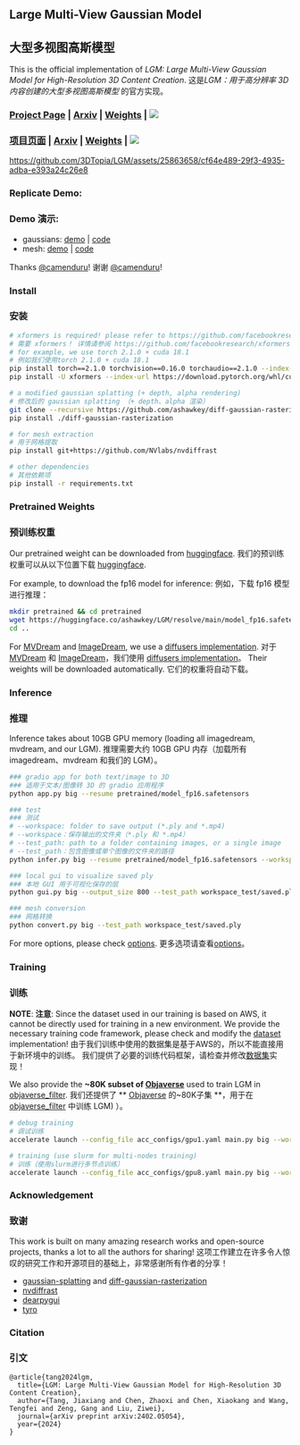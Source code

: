 
## Large Multi-View Gaussian Model
## 大型多视图高斯模型

This is the official implementation of *LGM: Large Multi-View Gaussian Model for High-Resolution 3D Content Creation*.
这是*LGM：用于高分辨率 3D 内容创建的大型多视图高斯模型* 的官方实现。

### [Project Page](https://me.kiui.moe/lgm/) | [Arxiv](https://arxiv.org/abs/2402.05054) | [Weights](https://huggingface.co/ashawkey/LGM) | <a href="https://huggingface.co/spaces/ashawkey/LGM"><img src="https://img.shields.io/badge/%F0%9F%A4%97%20Gradio%20Demo-Huggingface-orange"></a>
### [项目页面](https://me.kiui.moe/lgm/) | [Arxiv](https://arxiv.org/abs/2402.05054) | [Weights](https://huggingface.co/ashawkey/LGM) | <a href="https://huggingface.co/spaces/ashawkey/LGM"><img src="https://img.shields.io/badge/%F0%9F%A4%97%20Gradio%20Demo-Huggingface-orange"></a>

https://github.com/3DTopia/LGM/assets/25863658/cf64e489-29f3-4935-adba-e393a24c26e8

### Replicate Demo:
### Demo 演示:
* gaussians: [demo](https://replicate.com/camenduru/lgm) | [code](https://github.com/camenduru/LGM-replicate)
* mesh: [demo](https://replicate.com/camenduru/lgm-ply-to-glb) | [code](https://github.com/camenduru/LGM-ply-to-glb-replicate)

Thanks [@camenduru](https://github.com/camenduru)!
谢谢 [@camenduru](https://github.com/camenduru)!

### Install
### 安装

```bash
# xformers is required! please refer to https://github.com/facebookresearch/xformers for details.
# 需要 xformers！ 详情请参阅 https://github.com/facebookresearch/xformers for details.
# for example, we use torch 2.1.0 + cuda 18.1
# 例如我们使用torch 2.1.0 + cuda 18.1
pip install torch==2.1.0 torchvision==0.16.0 torchaudio==2.1.0 --index-url https://download.pytorch.org/whl/cu118
pip install -U xformers --index-url https://download.pytorch.org/whl/cu118

# a modified gaussian splatting (+ depth, alpha rendering)
# 修改后的 gaussian splatting （+ depth、alpha 渲染）
git clone --recursive https://github.com/ashawkey/diff-gaussian-rasterization
pip install ./diff-gaussian-rasterization

# for mesh extraction
# 用于网格提取
pip install git+https://github.com/NVlabs/nvdiffrast

# other dependencies
# 其他依赖项
pip install -r requirements.txt
```

### Pretrained Weights
### 预训练权重

Our pretrained weight can be downloaded from [huggingface](https://huggingface.co/ashawkey/LGM).
我们的预训练权重可以从以下位置下载 [huggingface](https://huggingface.co/ashawkey/LGM).

For example, to download the fp16 model for inference:
例如，下载 fp16 模型进行推理：
```bash
mkdir pretrained && cd pretrained
wget https://huggingface.co/ashawkey/LGM/resolve/main/model_fp16.safetensors
cd ..
```

For [MVDream](https://github.com/bytedance/MVDream) and [ImageDream](https://github.com/bytedance/ImageDream), we use a [diffusers implementation](https://github.com/ashawkey/mvdream_diffusers).
对于 [MVDream](https://github.com/bytedance/MVDream) 和 [ImageDream](https://github.com/bytedance/ImageDream)，我们使用 [diffusers implementation](https://github.com/ashawkey/mvdream_diffusers)。
Their weights will be downloaded automatically.
它们的权重将自动下载。

### Inference
### 推理

Inference takes about 10GB GPU memory (loading all imagedream, mvdream, and our LGM).
推理需要大约 10GB GPU 内存（加载所有 imagedream、mvdream 和我们的 LGM）。

```bash
### gradio app for both text/image to 3D
### 适用于文本/图像转 3D 的 gradio 应用程序
python app.py big --resume pretrained/model_fp16.safetensors

### test
### 测试
# --workspace: folder to save output (*.ply and *.mp4)
# --workspace：保存输出的文件夹（*.ply 和 *.mp4）
# --test_path: path to a folder containing images, or a single image
# --test_path：包含图像或单个图像的文件夹的路径
python infer.py big --resume pretrained/model_fp16.safetensors --workspace workspace_test --test_path data_test 

### local gui to visualize saved ply
### 本地 GUI 用于可视化保存的层
python gui.py big --output_size 800 --test_path workspace_test/saved.ply

### mesh conversion
### 网格转换
python convert.py big --test_path workspace_test/saved.ply
```

For more options, please check [options](./core/options.py).
更多选项请查看[options](./core/options.py)。

### Training
### 训练

**NOTE**: 
**注意**: 
Since the dataset used in our training is based on AWS, it cannot be directly used for training in a new environment.
We provide the necessary training code framework, please check and modify the [dataset](./core/provider_objaverse.py) implementation!
由于我们训练中使用的数据集是基于AWS的，所以不能直接用于新环境中的训练。
我们提供了必要的训练代码框架，请检查并修改[数据集](./core/provider_objaverse.py)实现！

We also provide the **~80K subset of [Objaverse](https://objaverse.allenai.org/objaverse-1.0)** used to train LGM in [objaverse_filter](https://github.com/ashawkey/objaverse_filter).
我们还提供了 ** [Objaverse](https://objaverse.allenai.org/objaverse-1.0) 的~80K子集 **，用于在  [objaverse_filter](https://github.com/ashawkey/objaverse_filter) 中训练 LGM) ）。

```bash
# debug training
# 调试训练
accelerate launch --config_file acc_configs/gpu1.yaml main.py big --workspace workspace_debug

# training (use slurm for multi-nodes training)
# 训练（使用slurm进行多节点训练）
accelerate launch --config_file acc_configs/gpu8.yaml main.py big --workspace workspace
```

### Acknowledgement
### 致谢

This work is built on many amazing research works and open-source projects, thanks a lot to all the authors for sharing!
这项工作建立在许多令人惊叹的研究工作和开源项目的基础上，非常感谢所有作者的分享！

- [gaussian-splatting](https://github.com/graphdeco-inria/gaussian-splatting) and [diff-gaussian-rasterization](https://github.com/graphdeco-inria/diff-gaussian-rasterization)
- [nvdiffrast](https://github.com/NVlabs/nvdiffrast)
- [dearpygui](https://github.com/hoffstadt/DearPyGui)
- [tyro](https://github.com/brentyi/tyro)

### Citation
### 引文

```
@article{tang2024lgm,
  title={LGM: Large Multi-View Gaussian Model for High-Resolution 3D Content Creation},
  author={Tang, Jiaxiang and Chen, Zhaoxi and Chen, Xiaokang and Wang, Tengfei and Zeng, Gang and Liu, Ziwei},
  journal={arXiv preprint arXiv:2402.05054},
  year={2024}
}
```
